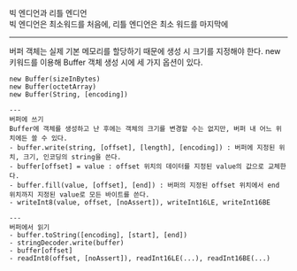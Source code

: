 빅 엔디언과 리틀 엔디언  
빅 엔디언은 최소워드를 처음에, 리틀 엔디언은 최소 워드를 마지막에
  
---
버퍼 객체는 실제 기본 메모리를 할당하기 때문에 생성 시 크기를 지정해야 한다. 
new 키워드를 이용해 Buffer 객체 생성 시에 세 가지 옵션이 있다.
```
new Buffer(sizeInBytes)
new Buffer(octetArray)
new Buffer(String, [encoding])
  
---
버퍼에 쓰기  
Buffer에 객체를 생성하고 난 후에는 객체의 크기를 변경할 수는 없지만, 버퍼 내 어느 위치에든 쓸 수 있다.
- buffer.write(string, [offset], [length], [encoding]) : 버퍼에 지정된 위치, 크기, 인코딩의 string을 쓴다.
- buffer[offset] = value : offset 위치의 데이터를 지정된 value의 값으로 교체한다.
- buffer.fill(value, [offset], [end]) : 버퍼의 지정된 offset 위치에서 end 위치까지 지정된 value로 모든 바이트를 쓴다.
- writeInt8(value, offset, [noAssert]), writeInt16LE, writeInt16BE
  
---
버퍼에서 읽기
- buffer.toString([encoding], [start], [end])
- stringDecoder.write(buffer)
- buffer[offset]
- readInt8(offset, [noAssert]), readInt16LE(...), readInt16BE(...)